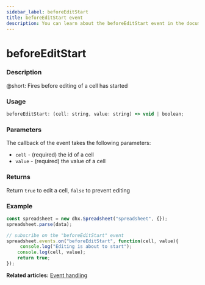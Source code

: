 ```yaml
---
sidebar_label: beforeEditStart
title: beforeEditStart event
description: You can learn about the beforeEditStart event in the documentation of the DHTMLX JavaScript Spreadsheet library. Browse developer guides and API reference, try out code examples and live demos, and download a free 30-day evaluation version of DHTMLX Spreadsheet.
---
```


# beforeEditStart

### Description

@short: Fires before editing of a cell has started

### Usage

~~~jsx
beforeEditStart: (cell: string, value: string) => void | boolean;
~~~

### Parameters

The callback of the event takes the following parameters:

- `cell` - (required) the id of a cell
- `value` - (required) the value of a cell

### Returns

Return `true` to edit a cell, `false` to prevent editing

### Example

~~~jsx {5-9}
const spreadsheet = new dhx.Spreadsheet("spreadsheet", {});
spreadsheet.parse(data);

// subscribe on the "beforeEditStart" event
spreadsheet.events.on("beforeEditStart", function(cell, value){
     console.log("Editing is about to start");
    console.log(cell, value);
    return true;
});
~~~

**Related articles:** [Event handling](handling_events.md)